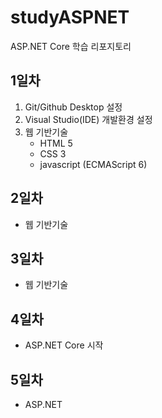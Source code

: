 # studyASPNET
ASP.NET Core 학습 리포지토리

## 1일차
1. Git/Github Desktop 설정
2. Visual Studio(IDE) 개발환경 설정
3. 웹 기반기술
   - HTML 5
   - CSS 3
   - javascript (ECMAScript 6)
  
## 2일차
- 웹 기반기술

## 3일차
- 웹 기반기술

## 4일차
- ASP.NET Core 시작

## 5일차
- ASP.NET